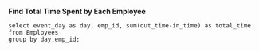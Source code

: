 **Find Total Time Spent by Each Employee**

```mysql
select event_day as day, emp_id, sum(out_time-in_time) as total_time
from Employees
group by day,emp_id;
```

